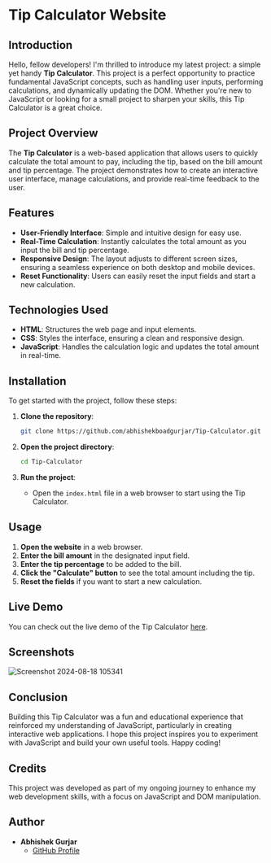 # Tip Calculator Website

## Introduction

Hello, fellow developers! I'm thrilled to introduce my latest project: a simple yet handy **Tip Calculator**. This project is a perfect opportunity to practice fundamental JavaScript concepts, such as handling user inputs, performing calculations, and dynamically updating the DOM. Whether you're new to JavaScript or looking for a small project to sharpen your skills, this Tip Calculator is a great choice.

## Project Overview

The **Tip Calculator** is a web-based application that allows users to quickly calculate the total amount to pay, including the tip, based on the bill amount and tip percentage. The project demonstrates how to create an interactive user interface, manage calculations, and provide real-time feedback to the user.

## Features

- **User-Friendly Interface**: Simple and intuitive design for easy use.
- **Real-Time Calculation**: Instantly calculates the total amount as you input the bill and tip percentage.
- **Responsive Design**: The layout adjusts to different screen sizes, ensuring a seamless experience on both desktop and mobile devices.
- **Reset Functionality**: Users can easily reset the input fields and start a new calculation.

## Technologies Used

- **HTML**: Structures the web page and input elements.
- **CSS**: Styles the interface, ensuring a clean and responsive design.
- **JavaScript**: Handles the calculation logic and updates the total amount in real-time.

## Installation

To get started with the project, follow these steps:

1. **Clone the repository**:
    ```bash
    git clone https://github.com/abhishekboadgurjar/Tip-Calculator.git
    ```

2. **Open the project directory**:
    ```bash
    cd Tip-Calculator
    ```

3. **Run the project**:
    - Open the `index.html` file in a web browser to start using the Tip Calculator.

## Usage

1. **Open the website** in a web browser.
2. **Enter the bill amount** in the designated input field.
3. **Enter the tip percentage** to be added to the bill.
4. **Click the "Calculate" button** to see the total amount including the tip.
5. **Reset the fields** if you want to start a new calculation.


## Live Demo

You can check out the live demo of the Tip Calculator [here](https://abhishekboadgurjar.github.io/Tip-Calculator/).

## Screenshots
![Screenshot 2024-08-18 105341](https://github.com/user-attachments/assets/ee54cdc2-6ea0-4053-be40-e7009d3f104a)


## Conclusion

Building this Tip Calculator was a fun and educational experience that reinforced my understanding of JavaScript, particularly in creating interactive web applications. I hope this project inspires you to experiment with JavaScript and build your own useful tools. Happy coding!

## Credits

This project was developed as part of my ongoing journey to enhance my web development skills, with a focus on JavaScript and DOM manipulation.

## Author

- **Abhishek Gurjar**
  - [GitHub Profile](https://github.com/abhishekboadgurjar)
